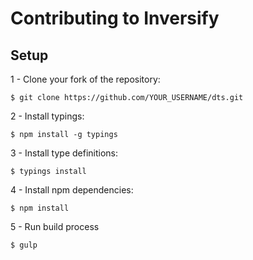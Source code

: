 # Contributing to Inversify

## Setup

1 - Clone your fork of the repository:
```
$ git clone https://github.com/YOUR_USERNAME/dts.git
```

2 - Install typings:
```
$ npm install -g typings
```

3 - Install type definitions:
```
$ typings install
```

4 - Install npm dependencies:
```
$ npm install
```

5 - Run build process
```
$ gulp
```